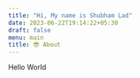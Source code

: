 ```yaml
---
title: "Hi, My name is Shubham Lad"
date: 2023-06-22T19:14:22+05:30
draft: false
menu: main
title: 😎 About
---
```


Hello World